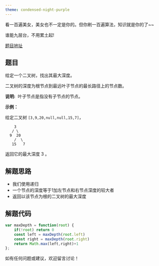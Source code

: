 ```yaml
---
theme: condensed-night-purple
---
```


看一百遍美女，美女也不一定是你的。但你刷一百遍算法，知识就是你的了~~

谁能九层台，不用累土起!

[题目地址](https://leetcode-cn.com/problems/maximum-depth-of-binary-tree/)


<!-- more -->

## 题目

给定一个二叉树，找出其最大深度。

二叉树的深度为根节点到最远叶子节点的最长路径上的节点数。

**说明:**  叶子节点是指没有子节点的节点。

**示例：**

给定二叉树 `[3,9,20,null,null,15,7]`，

```
    3
   / \
  9  20
    /  \
   15   7
```

返回它的最大深度 3 。

## 解题思路

- 我们使用递归
- 一个节点的深度等于1加左节点和右节点深度的较大者
- 返回以该节点为根的二叉树的最大深度

## 解题代码

```js
var maxDepth = function(root) {
    if(!root) return 0
    const left = maxDepth(root.left)
    const right = maxDepth(root.right)
    return Math.max(left,right)+1
};
```

如有任何问题或建议，欢迎留言讨论！
